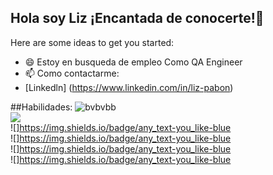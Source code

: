 ## Hola soy Liz ¡Encantada de conocerte!👋

<!--
**liznayarit/liznayarit** is a ✨ _special_ ✨ repository because its `README.md` (this file) appears on your GitHub profile.-->

Here are some ideas to get you started:


- 😄 Estoy en busqueda de empleo Como QA Engineer
- 📫 Como contactarme:
- [Linkedln] (https://www.linkedin.com/in/liz-pabon)

##Habilidades:
![bvbvbb](https://img.shields.io/badge/any_text-you_like-blue)</br>
![](https://img.shields.io/badge/any_text-you_like-blue)</br>
![]https://img.shields.io/badge/any_text-you_like-blue</br>
![]https://img.shields.io/badge/any_text-you_like-blue</br>
![]https://img.shields.io/badge/any_text-you_like-blue</br>
![]https://img.shields.io/badge/any_text-you_like-blue</br>
